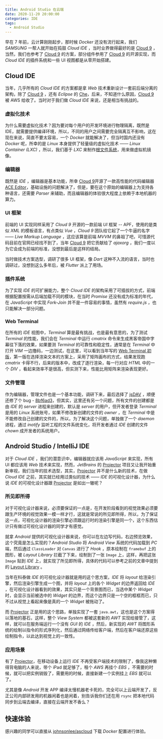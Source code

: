 ```yaml
---
title: Android Studio 在云端
date: 2020-11-20 20:00:00
categories: IDE
tags:
  - Android Studio
---
```


早在 7 年前，云计算刚刚起步，那时候 *Docker* 还没有流行起来，我们 *SAMSUNG* 一帮人就开始在捣鼓 *Cloud IDE* ，当时业界做得最好的是 [Cloud 9](https://aws.amazon.com/cn/cloud9/) ，当然，我们也参考了 [Cloud 9](https://aws.amazon.com/cn/cloud9/) 的方案，部分组件参用了 [Cloud 9](https://aws.amazon.com/cn/cloud9/) 的开源实现，而 *Cloud IDE* 的插件系统和一些 UI 视图都是从零开始搭建。

## Cloud IDE

当年，几乎所有的 *Cloud IDE* 的方案都是拿 *Web* 技术重新设计一套前后端分离的架构，除了 [Cloud 9](https://aws.amazon.com/cn/cloud9/) ，还有 *Eclipse* 的 [Che](https://www.eclipse.org/che/)，后来，不知道什么原因，[Cloud 9](https://aws.amazon.com/cn/cloud9/) 被 AWS 给收了。当时对于我们做 *Cloud IDE* 来说，还是相当有挑战的。

### 虚拟化技术

为什么需要虚拟化技术？因为要对每个用户的开发环境进行物理隔离，既然是 IDE，就需要提供编译环境，所以，不同的用户之间需要完全隔离互不影响，这在现在来说，简直不要太容易，一个 *Docker* 就能解决了，但当时国内还没有 *Docker* 呢，所幸的是 *Linux* 本身提供了轻量级的虚拟化技术 —— *Linux Container (LXC)* ，所以，我们基于 *LXC* 来制作[根文件系统](https://github.com/johnsonlee/rootfs)，用来做虚拟机镜像。

### 编辑器

既然是 *IDE* ，编辑器是基本功能，所幸 [Cloud 9](https://aws.amazon.com/cn/cloud9/)开源了一款高性能的代码编辑器 [ACE Editor](https://ace.c9.io/)，基础设施的问题解决了，但是，要在这个原始的编辑器上为支持各种语言，还需要 *Parser* 来辅助，而且编辑器的体验很大程度上依赖于本地机器的算力。

### UI 框架

前端的 UI 实现同样采用了 *Cloud 9* 开源的一款前端 *UI* 框架 -- APF，使用的是类似 *XML* 的模板语言，有点类似 *Vue* ，*Cloud 9* 团队给它起了一个牛逼的名字 —— *Live Markup Language* ，这应该算是前端 *MVVM* 的鼻祖了吧，可惜源代码目前在官网已经找不到了，当年 [Cloud 9](https://aws.amazon.com/cn/cloud9/) 把它贡献给了 *ajaxorg* ，我们一度以为它会成为前端的标准，没想到最后是这样的结局。

当时做技术方案选型，调研了很多 UI 框架，像 *Dart* 这种不入流的语言，当时也调研过，没想到这么多年后，被 *Flutter* 派上了用场。

### 插件系统

为了实现 *IDE* 的可扩展能力，整个 *Cloud IDE* 的架构采用了可插拔的方式，前端根据配置按需从后端加载不同的模块，在当时 *Promise* 还没有成为标准的年代，在 *JavaScript* 中实现 *Fork-Join* 并不是一件容易的事情，虽然有 *require.js* ，也只能解决一部分问题。

### Web Terminal

在所有的 *IDE* 视图中，*Terminal* 算是最有挑战，也是最有意思的，为了测试 *Terminal* 的性能，我们会在 *Terminal* 中运行 *cmatrix* 命令来生成黑客帝国中字幕往下落的效果，如果要测 *Terminal* 的可靠性和稳定性，通常是在 *Terminal* 中打开 *VIM* 一边撸码，一边测试，在这里，可以看到当年写的 [Web Terminal 初版](https://github.com/johnsonlee/web-terminal)，第一版在选择渲染文本的方案上，采用了矩阵画布的方式，结果发现跑 *cmatrix* 卡得不行，后来的版本中，改成了逐行渲染，每一行对应 *HTML* 中的一个 *DIV* ，看起来效率不是很高，但实测下来，性能比用矩阵来渲染表现更好。

### 文件管理

作为编辑器，管理文件也是一个基本功能，调研下来，最后选择了 [jsDAV](https://github.com/mikedeboer/jsDAV) ，顺便还修了个 bug - [8bf6ad3](https://github.com/mikedeboer/jsDAV/commit/8bf6ad32eb974dc76094e9d77d4aab2a27141a45)，但其实，这里还有另一个问题，所有文件的创建都是由 *IDE* 的 *server* 进程来创建的，默认是 *server* 的用户，但开发者登录 *Terminal* 是用的 *Linux* 系统账号，如果不修改新创建的文件的 *owner* ，在 *Terminal* 中是不能修改自己创建的文件的，所以，为了解决这个问题，单独做了一个 *daemon* 进程，通过 *inotify* 监听工程的文件系统变化，将开发者通过 *IDE* 创建的文件 *chown* 成开发者的系统用户。

## Android Studio / IntelliJ IDE

对于 *Cloud IDE* ，我们的潜意识中，编辑器就应该用 *JavaScript* 来实现，所有 UI 都应该用 *Web* 技术来实现，然而，*JetBrains* 的 [Projector](https://github.com/JetBrains/projector-server/blob/master/README-JETBRAINS.md) 项目又让我开始重新审视，我们当年的技术选型，其实，[Projector](https://github.com/JetBrains/projector-server/blob/master/README-JETBRAINS.md) 并不是什么新的技术，在做 *Cloud IDE* 之前，其实就已经用过类似的技术 —— *IDE* 的可视化设计器，为什么说 *IDE* 的可视化设计器跟 [Projector](https://github.com/JetBrains/projector-server/blob/master/README-JETBRAINS.md) 是如出一辙呢？

### 所见即所得

对于可视化设计器来说，必须要保证的一点是，在开发阶段看到的视觉效果必须要跟生产环境的视觉效果一模一样才行，这就是常说的所见即所得，所以，为了保证这一点，可视化设计器的渲染引擎必须跟运行时的渲染引擎是同一个，这个东西估计只有做过可视化设计器的同学才有感觉。

就拿 *Android* 提供的可视化设计器来说，你可以在左边写代码，右边预览效果，这个究竟是怎么实现的？*Android Studio* 将 *Android View* 系统的代码加载到 *PC* 端，然后通过 `ClassLoader` 对 `Canvas` 进行了 *Hook* ，原本绘制在 `framebuf` 上的图形，被 *Layout Library* 拦截了下来，绘制到了一张 `Image` 上，这样，再把这张 `Image` 贴到 *IDE* 上，就实现了所见即所得，具体的代码可以参考之前的文章中提到的 [Layout Library](http://localhost:5000/2019/07/13/booster-xml-layout-to-code/#Layout-Library) 。

当年在科泰做 *IDE* 的可视化设计器就是用的这个思方案，*IDE* 将 *layout* 给渲染引擎，然后渲染引擎生成一个图，并将 *layout* 上的各个 *Widget* 的边界返回给 *IDE* ，在可视化设计器看到的效果，其实只是一个背景图而已，当选中某个 *Widget* 时，会显示当前被选中的 *Widget* 的边界，而这个边界只是一个空的框框而已，只不过从视觉上看起来像是真的一个 *Widget* 被拖动了。

而 [Projector](https://github.com/JetBrains/projector-server/blob/master/README-JETBRAINS.md) 正是用的这个思路，单独实现了一套 `java.awt`，这也是这个方案得以落地的基石，这样，整个 *View System* 都被这套新的 *AWT* 实现给接管了，这样，就可以在服务端运行一个没有 *GUI* 的 *IDE* ，然后，新实现的 *AWT* 将图形系统的绘制以指令的形式序列化，然后通过网络传给客户端，然后在客户端还原这些绘制指令，以此达到视觉上的一致性。

### 应用场景

有了 [Projector](https://github.com/JetBrains/projector-server/blob/master/README-JETBRAINS.md)，在移动设备上运行 *IDE* 不再受客户端技术的限制了，像我这种懒得背电脑的人来说，带个 iPad 就足够了，租个 *AWS* 再挂个 *EBS* ，不需要的时候，就可以把实例销毁了，需要用的时候，直接新建一个实例挂上 *EBS* 就可以了。

尤其是像 *Android* 开发 APP 编译太慢机器老卡死的，完全可以上云端开发了，反正公司内部研发用的机器闲着也是闲着，别告诉我你们还在用 `rsync` 把本地代码同步到云端去编译，直接在云端开发不香么？


## 快速体验

感兴趣的同学可以直接从 [johnsonlee/ascloud](https://github.com/johnsonlee/ascloud) 下载 *Docker* 配置进行体验。